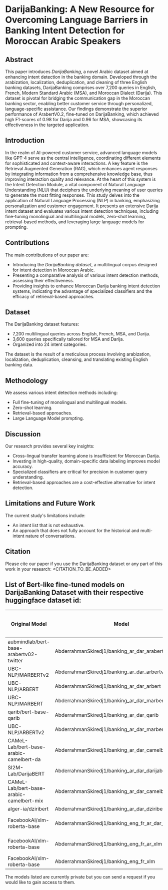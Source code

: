 # DarijaBanking: A New Resource for Overcoming Language Barriers in Banking Intent Detection for Moroccan Arabic Speakers

## Abstract
This paper introduces *DarijaBanking*, a novel Arabic dataset aimed at enhancing intent detection in the banking domain. Developed through the arabization, localization, deduplication, and cleaning of three English banking datasets, DarijaBanking comprises over 7,200 queries in English, French, Modern Standard Arabic (MSA), and Moroccan Dialect (Darija). This dataset is pivotal for bridging the communication gap in the Moroccan banking sector, enabling better customer service through personalized, language-specific assistance. Our findings demonstrate the superior performance of ArabertV0.2, fine-tuned on DarijaBanking, which achieved high F1-scores of 0.98 for Darija and 0.96 for MSA, showcasing its effectiveness in the targeted application.

## Introduction
In the realm of AI-powered customer service, advanced language models like GPT-4 serve as the central intelligence, coordinating different elements for sophisticated and context-aware interactions. A key feature is the Retrieval Augmented Generation (RAG), which enhances agent responses by integrating information from a comprehensive knowledge base, thus improving interaction quality and relevance. At the heart of this system is the Intent Detection Module, a vital component of Natural Language Understanding (NLU) that deciphers the underlying meaning of user queries to generate the most fitting responses.
This study delves into the application of Natural Language Processing (NLP) in banking, emphasizing personalization and customer engagement. It presents an extensive Darija intent dataset and evaluates various intent detection techniques, including fine-tuning monolingual and multilingual models, zero-shot learning, retrieval-based methods, and leveraging large language models for prompting.

## Contributions
The main contributions of our paper are:

- Introducing the *DarijaBanking dataset*, a multilingual corpus designed for intent detection in Moroccan Arabic.
- Presenting a comparative analysis of various intent detection methods, assessing their effectiveness.
- Providing insights to enhance Moroccan Darija banking intent detection systems, indicating the advantage of specialized classifiers and the efficacy of retrieval-based approaches.

## Dataset
The DarijaBanking dataset features:

- 7,200 multilingual queries across English, French, MSA, and Darija.
- 3,600 queries specifically tailored for MSA and Darija.
- Organized into 24 intent categories.
  
The dataset is the result of a meticulous process involving arabization, localization, deduplication, cleansing, and translating existing English banking data.

## Methodology
We assess various intent detection methods including:

- Full fine-tuning of monolingual and multilingual models.
- Zero-shot learning.
- Retrieval-based approaches.
- Large Language Model prompting.

## Discussion
Our research provides several key insights:

- Cross-lingual transfer learning alone is insufficient for Moroccan Darija.
- Investing in high-quality, domain-specific data labeling improves model accuracy.
- Specialized classifiers are critical for precision in customer query understanding.
- Retrieval-based approaches are a cost-effective alternative for intent detection.

## Limitations and Future Work
The current study's limitations include:

- An intent list that is not exhaustive.
- An approach that does not fully account for the historical and multi-intent nature of conversations.

## Citation
Please cite our paper if you use the DarijaBanking dataset or any part of this work in your research:
<CITATION_TO_BE_ADDED>

## List of Bert-like fine-tuned models on DarijaBanking Dataset with their respective huggingface dataset id:


| Original Model                                 | Model                                                   | DarijaBanking Language Split Trained On |
|-----------------------------------------------|---------------------------------------------------------|-----------------------------------------|
| aubmindlab/bert-base-arabertv02-twitter       | AbderrahmanSkiredj1/banking_ar_dar_arabertv02twitter    | Arabic, Darija                          |
| UBC-NLP/MARBERTv2                             | AbderrahmanSkiredj1/banking_ar_dar_arbertv2             | Arabic, Darija                          |
| UBC-NLP/ARBERT                                | AbderrahmanSkiredj1/banking_ar_dar_arbert               | Arabic, Darija                          |
| UBC-NLP/MARBERT                               | AbderrahmanSkiredj1/banking_ar_dar_marbert              | Arabic, Darija                          |
| qarib/bert-base-qarib                         | AbderrahmanSkiredj1/banking_ar_dar_qarib                | Arabic, Darija                          |
| UBC-NLP/ARBERTv2                              | AbderrahmanSkiredj1/banking_ar_dar_marbertv2            | Arabic, Darija                          |
| CAMeL-Lab/bert-base-arabic-camelbert-da       | AbderrahmanSkiredj1/banking_ar_dar_camelbert_da         | Arabic, Darija                          |
| SI2M-Lab/DarijaBERT                           | AbderrahmanSkiredj1/banking_ar_dar_darijabert           | Arabic, Darija                          |
| CAMeL-Lab/bert-base-arabic-camelbert-mix      | AbderrahmanSkiredj1/banking_ar_dar_camelbertmix         | Arabic, Darija                          |
| alger-ia/dziribert                            | AbderrahmanSkiredj1/banking_ar_dar_dziribert            | Arabic, Darija                          |
| FacebookAI/xlm-roberta-base                   | AbderrahmanSkiredj1/banking_eng_fr_ar_dar_xlm           | English, French, Arabic, Darija         |
| FacebookAI/xlm-roberta-base                   | AbderrahmanSkiredj1/banking_eng_fr_ar_xlm               | English, French, Arabic                 |
| FacebookAI/xlm-roberta-base                   | AbderrahmanSkiredj1/banking_eng_fr_xlm                  | English, French                         |

The models listed are currently private but you can send a request if you would like to gain access to them.
